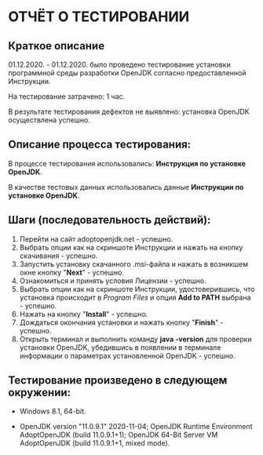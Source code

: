 # **ОТЧЁТ О ТЕСТИРОВАНИИ**


## **Краткое описание**

01.12.2020. - 01.12.2020. было проведено тестирование установки программной среды разработки OpenJDK согласно предоставленной Инструкции.

На тестирование затрачено: 1 час.

В результате тестирования дефектов не выявлено: установка OpenJDK осуществлена успешно.

## **Описание процесса тестирования:**

В процессе тестирования использовались: **Инструкция по установке OpenJDK**.

В качестве тестовых данных использовались данные **Инструкции по установке OpenJDK**.

## **Шаги (последовательность действий):**
1. Перейти на сайт adoptopenjdk.net - успешно.
2. Выбрать опции как на скриншоте Инструкции и нажать на кнопку скачивания - успешно.
3. Запустить установку скачанного .msi-файла и нажать в возникшем окне кнопку "**Next**" - успешно.
4. Ознакомиться и принять условия Лицензии - успешно.
5. Выбрать опции как на скриншоте Инструкции, удостоверившись, что установка происходит в *Program Files* и опция **Add to PATH** выбрана - успешно.
6. Нажать на кнопку "**Install**" - успешно.
7. Дождаться окончания установки и нажать кнопку "**Finish**" - успешно.
8. Открыть терминал и выполнить команду **java -version** для проверки установки OpenJDK, убедившись в появлении в терминале информации о параметрах установленной OpenJDK - успешно.

## **Тестирование произведено в следующем окружении:**

* Windows 8.1, 64-bit.

* OpenJDK version "11.0.9.1" 2020-11-04;
OpenJDK Runtime Environment AdoptOpenJDK (build 11.0.9.1+1);
OpenJDK 64-Bit Server VM AdoptOpenJDK (build 11.0.9.1+1, mixed mode).